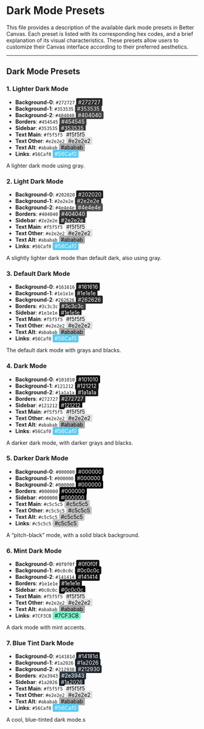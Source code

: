 # Dark Mode Presets

This file provides a description of the available dark mode presets in Better Canvas. Each preset is listed with its corresponding hex codes, and a brief explanation of its visual characteristics. These presets allow users to customize their Canvas interface according to their preferred aesthetics.

---

## Dark Mode Presets

### 1. **Lighter Dark Mode**
- **Background-0**: `#272727` <span style="background-color:#272727; color:white; padding:2px 5px; border-radius:3px;">#272727</span>
- **Background-1**: `#353535` <span style="background-color:#353535; color:white; padding:2px 5px; border-radius:3px;">#353535</span>
- **Background-2**: `#404040` <span style="background-color:#404040; color:white; padding:2px 5px; border-radius:3px;">#404040</span>
- **Borders**: `#454545` <span style="background-color:#454545; color:white; padding:2px 5px; border-radius:3px;">#454545</span>
- **Sidebar**: `#353535` <span style="background-color:#353535; color:white; padding:2px 5px; border-radius:3px;">#353535</span>
- **Text Main**: `#f5f5f5` <span style="background-color:#f5f5f5; color:black; padding:2px 5px; border-radius:3px;">#f5f5f5</span>
- **Text Other**: `#e2e2e2` <span style="background-color:#e2e2e2; color:black; padding:2px 5px; border-radius:3px;">#e2e2e2</span>
- **Text Alt**: `#ababab` <span style="background-color:#ababab; color:black; padding:2px 5px; border-radius:3px;">#ababab</span>
- **Links**: `#56Caf0` <span style="background-color:#56Caf0; color:white; padding:2px 5px; border-radius:3px;">#56Caf0</span>

A lighter dark mode using gray.

### 2. **Light Dark Mode**
- **Background-0**: `#202020` <span style="background-color:#202020; color:white; padding:2px 5px; border-radius:3px;">#202020</span>
- **Background-1**: `#2e2e2e` <span style="background-color:#2e2e2e; color:white; padding:2px 5px; border-radius:3px;">#2e2e2e</span>
- **Background-2**: `#4e4e4e` <span style="background-color:#4e4e4e; color:white; padding:2px 5px; border-radius:3px;">#4e4e4e</span>
- **Borders**: `#404040` <span style="background-color:#404040; color:white; padding:2px 5px; border-radius:3px;">#404040</span>
- **Sidebar**: `#2e2e2e` <span style="background-color:#2e2e2e; color:white; padding:2px 5px; border-radius:3px;">#2e2e2e</span>
- **Text Main**: `#f5f5f5` <span style="background-color:#f5f5f5; color:black; padding:2px 5px; border-radius:3px;">#f5f5f5</span>
- **Text Other**: `#e2e2e2` <span style="background-color:#e2e2e2; color:black; padding:2px 5px; border-radius:3px;">#e2e2e2</span>
- **Text Alt**: `#ababab` <span style="background-color:#ababab; color:black; padding:2px 5px; border-radius:3px;">#ababab</span>
- **Links**: `#56Caf0` <span style="background-color:#56Caf0; color:white; padding:2px 5px; border-radius:3px;">#56Caf0</span>

A slightly lighter dark mode than default dark, also using gray.

### 3. **Default Dark Mode**
- **Background-0**: `#161616` <span style="background-color:#161616; color:white; padding:2px 5px; border-radius:3px;">#161616</span>
- **Background-1**: `#1e1e1e` <span style="background-color:#1e1e1e; color:white; padding:2px 5px; border-radius:3px;">#1e1e1e</span>
- **Background-2**: `#262626` <span style="background-color:#262626; color:white; padding:2px 5px; border-radius:3px;">#262626</span>
- **Borders**: `#3c3c3c` <span style="background-color:#3c3c3c; color:white; padding:2px 5px; border-radius:3px;">#3c3c3c</span>
- **Sidebar**: `#1e1e1e` <span style="background-color:#1e1e1e; color:white; padding:2px 5px; border-radius:3px;">#1e1e1e</span>
- **Text Main**: `#f5f5f5` <span style="background-color:#f5f5f5; color:black; padding:2px 5px; border-radius:3px;">#f5f5f5</span>
- **Text Other**: `#e2e2e2` <span style="background-color:#e2e2e2; color:black; padding:2px 5px; border-radius:3px;">#e2e2e2</span>
- **Text Alt**: `#ababab` <span style="background-color:#ababab; color:black; padding:2px 5px; border-radius:3px;">#ababab</span>
- **Links**: `#56Caf0` <span style="background-color:#56Caf0; color:white; padding:2px 5px; border-radius:3px;">#56Caf0</span>

The default dark mode with grays and blacks.

### 4. **Dark Mode**
- **Background-0**: `#101010` <span style="background-color:#101010; color:white; padding:2px 5px; border-radius:3px;">#101010</span>
- **Background-1**: `#121212` <span style="background-color:#121212; color:white; padding:2px 5px; border-radius:3px;">#121212</span>
- **Background-2**: `#1a1a1a` <span style="background-color:#1a1a1a; color:white; padding:2px 5px; border-radius:3px;">#1a1a1a</span>
- **Borders**: `#272727` <span style="background-color:#272727; color:white; padding:2px 5px; border-radius:3px;">#272727</span>
- **Sidebar**: `#121212` <span style="background-color:#121212; color:white; padding:2px 5px; border-radius:3px;">#121212</span>
- **Text Main**: `#f5f5f5` <span style="background-color:#f5f5f5; color:black; padding:2px 5px; border-radius:3px;">#f5f5f5</span>
- **Text Other**: `#e2e2e2` <span style="background-color:#e2e2e2; color:black; padding:2px 5px; border-radius:3px;">#e2e2e2</span>
- **Text Alt**: `#ababab` <span style="background-color:#ababab; color:black; padding:2px 5px; border-radius:3px;">#ababab</span>
- **Links**: `#56Caf0` <span style="background-color:#56Caf0; color:white; padding:2px 5px; border-radius:3px;">#56Caf0</span>

A darker dark mode, with darker grays and blacks.

### 5. **Darker Dark Mode**
- **Background-0**: `#000000` <span style="background-color:#000000; color:white; padding:2px 5px; border-radius:3px;">#000000</span>
- **Background-1**: `#000000` <span style="background-color:#000000; color:white; padding:2px 5px; border-radius:3px;">#000000</span>
- **Background-2**: `#000000` <span style="background-color:#000000; color:white; padding:2px 5px; border-radius:3px;">#000000</span>
- **Borders**: `#000000` <span style="background-color:#000000; color:white; padding:2px 5px; border-radius:3px;">#000000</span>
- **Sidebar**: `#000000` <span style="background-color:#000000; color:white; padding:2px 5px; border-radius:3px;">#000000</span>
- **Text Main**: `#c5c5c5` <span style="background-color:#c5c5c5; color:black; padding:2px 5px; border-radius:3px;">#c5c5c5</span>
- **Text Other**: `#c5c5c5` <span style="background-color:#c5c5c5; color:black; padding:2px 5px; border-radius:3px;">#c5c5c5</span>
- **Text Alt**: `#c5c5c5` <span style="background-color:#c5c5c5; color:black; padding:2px 5px; border-radius:3px;">#c5c5c5</span>
- **Links**: `#c5c5c5` <span style="background-color:#c5c5c5; color:black; padding:2px 5px; border-radius:3px;">#c5c5c5</span>

A “pitch-black” mode, with a solid black background.

### 6. **Mint Dark Mode**
- **Background-0**: `#0f0f0f` <span style="background-color:#0f0f0f; color:white; padding:2px 5px; border-radius:3px;">#0f0f0f</span>
- **Background-1**: `#0c0c0c` <span style="background-color:#0c0c0c; color:white; padding:2px 5px; border-radius:3px;">#0c0c0c</span>
- **Background-2**: `#141414` <span style="background-color:#141414; color:white; padding:2px 5px; border-radius:3px;">#141414</span>
- **Borders**: `#1e1e1e` <span style="background-color:#1e1e1e; color:white; padding:2px 5px; border-radius:3px;">#1e1e1e</span>
- **Sidebar**: `#0c0c0c` <span style="background-color:#0c0c0c; color:white; padding:2px 5px; border-radius:3px;">#0c0c0c</span>
- **Text Main**: `#f5f5f5` <span style="background-color:#f5f5f5; color:black; padding:2px 5px; border-radius:3px;">#f5f5f5</span>
- **Text Other**: `#e2e2e2` <span style="background-color:#e2e2e2; color:black; padding:2px 5px; border-radius:3px;">#e2e2e2</span>
- **Text Alt**: `#ababab` <span style="background-color:#ababab; color:black; padding:2px 5px; border-radius:3px;">#ababab</span>
- **Links**: `#7CF3CB` <span style="background-color:#7CF3CB; color:black; padding:2px 5px; border-radius:3px;">#7CF3CB</span>

A dark mode with mint accents.

### 7. **Blue Tint Dark Mode**
- **Background-0**: `#14181d` <span style="background-color:#14181d; color:white; padding:2px 5px; border-radius:3px;">#14181d</span>
- **Background-1**: `#1a2026` <span style="background-color:#1a2026; color:white; padding:2px 5px; border-radius:3px;">#1a2026</span>
- **Background-2**: `#212930` <span style="background-color:#212930; color:white; padding:2px 5px; border-radius:3px;">#212930</span>
- **Borders**: `#2e3943` <span style="background-color:#2e3943; color:white; padding:2px 5px; border-radius:3px;">#2e3943</span>
- **Sidebar**: `#1a2026` <span style="background-color:#1a2026; color:white; padding:2px 5px; border-radius:3px;">#1a2026</span>
- **Text Main**: `#f5f5f5` <span style="background-color:#f5f5f5; color:black; padding:2px 5px; border-radius:3px;">#f5f5f5</span>
- **Text Other**: `#e2e2e2` <span style="background-color:#e2e2e2; color:black; padding:2px 5px; border-radius:3px;">#e2e2e2</span>
- **Text Alt**: `#ababab` <span style="background-color:#ababab; color:black; padding:2px 5px; border-radius:3px;">#ababab</span>
- **Links**: `#56Caf0` <span style="background-color:#56Caf0; color:white; padding:2px 5px; border-radius:3px;">#56Caf0</span>

A cool, blue-tinted dark mode.s